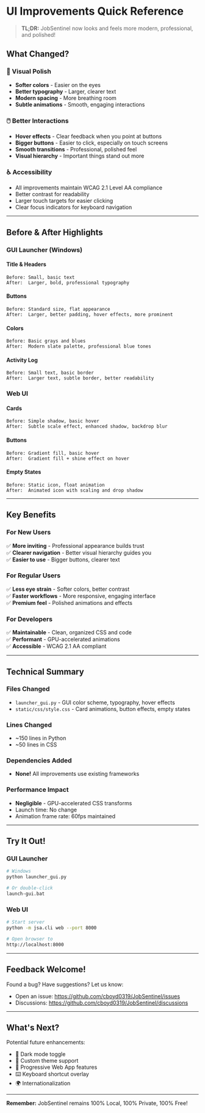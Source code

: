 # UI Improvements Quick Reference

> **TL;DR:** JobSentinel now looks and feels more modern, professional, and polished!

## What Changed?

### 🎨 Visual Polish
- **Softer colors** - Easier on the eyes
- **Better typography** - Larger, clearer text
- **Modern spacing** - More breathing room
- **Subtle animations** - Smooth, engaging interactions

### 🖱️ Better Interactions
- **Hover effects** - Clear feedback when you point at buttons
- **Bigger buttons** - Easier to click, especially on touch screens
- **Smooth transitions** - Professional, polished feel
- **Visual hierarchy** - Important things stand out more

### ♿ Accessibility
- All improvements maintain WCAG 2.1 Level AA compliance
- Better contrast for readability
- Larger touch targets for easier clicking
- Clear focus indicators for keyboard navigation

---

## Before & After Highlights

### GUI Launcher (Windows)

#### Title & Headers
```
Before: Small, basic text
After:  Larger, bold, professional typography
```

#### Buttons
```
Before: Standard size, flat appearance
After:  Larger, better padding, hover effects, more prominent
```

#### Colors
```
Before: Basic grays and blues
After:  Modern slate palette, professional blue tones
```

#### Activity Log
```
Before: Small text, basic border
After:  Larger text, subtle border, better readability
```

### Web UI

#### Cards
```
Before: Simple shadow, basic hover
After:  Subtle scale effect, enhanced shadow, backdrop blur
```

#### Buttons
```
Before: Gradient fill, basic hover
After:  Gradient fill + shine effect on hover
```

#### Empty States
```
Before: Static icon, float animation
After:  Animated icon with scaling and drop shadow
```

---

## Key Benefits

### For New Users
✅ **More inviting** - Professional appearance builds trust  
✅ **Clearer navigation** - Better visual hierarchy guides you  
✅ **Easier to use** - Bigger buttons, clearer text

### For Regular Users
✅ **Less eye strain** - Softer colors, better contrast  
✅ **Faster workflows** - More responsive, engaging interface  
✅ **Premium feel** - Polished animations and effects

### For Developers
✅ **Maintainable** - Clean, organized CSS and code  
✅ **Performant** - GPU-accelerated animations  
✅ **Accessible** - WCAG 2.1 AA compliant

---

## Technical Summary

### Files Changed
- `launcher_gui.py` - GUI color scheme, typography, hover effects
- `static/css/style.css` - Card animations, button effects, empty states

### Lines Changed
- ~150 lines in Python
- ~50 lines in CSS

### Dependencies Added
- **None!** All improvements use existing frameworks

### Performance Impact
- **Negligible** - GPU-accelerated CSS transforms
- Launch time: No change
- Animation frame rate: 60fps maintained

---

## Try It Out!

### GUI Launcher
```bash
# Windows
python launcher_gui.py

# Or double-click
launch-gui.bat
```

### Web UI
```bash
# Start server
python -m jsa.cli web --port 8000

# Open browser to
http://localhost:8000
```

---

## Feedback Welcome!

Found a bug? Have suggestions? Let us know:
- Open an issue: https://github.com/cboyd0319/JobSentinel/issues
- Discussions: https://github.com/cboyd0319/JobSentinel/discussions

---

## What's Next?

Potential future enhancements:
- 🌙 Dark mode toggle
- 🎨 Custom theme support
- 📱 Progressive Web App features
- ⌨️ Keyboard shortcut overlay
- 🌍 Internationalization

---

**Remember:** JobSentinel remains 100% Local, 100% Private, 100% Free!
